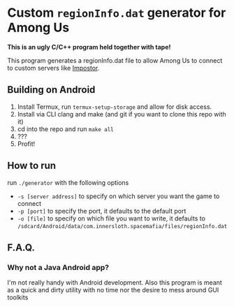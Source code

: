 # Custom `regionInfo.dat` generator for Among Us
**This is an ugly C/C++ program held together with tape!**

This program generates a regionInfo.dat file to allow Among Us to connect to custom servers like [Impostor](https://github.com/AeonLucid/Impostor/).

## Building on Android
1. Install Termux, run `termux-setup-storage` and allow for disk access.
2. Install via CLI clang and make (and git if you want to clone this repo with it)
3. cd into the repo and run `make all`
4. ???
5. Profit!

## How to run
run `./generator` with the following options

- `-s [server address]` to specify on which server you want the game to connect
- `-p [port]` to specify the port, it defaults to the default port
- `-o [file]` to specify on which file you want to write, it defaults to `/sdcard/Android/data/com.innersloth.spacemafia/files/regionInfo.dat`


## F.A.Q.

### Why not a Java Android app?
I'm not really handy with Android development. Also this program is meant as a quick and dirty utility with no time nor the desire to mess around GUI toolkits
